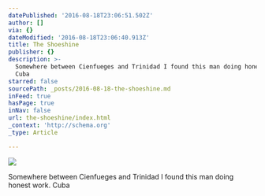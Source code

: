 ```yaml
---
datePublished: '2016-08-18T23:06:51.502Z'
author: []
via: {}
dateModified: '2016-08-18T23:06:40.913Z'
title: The Shoeshine
publisher: {}
description: >-
  Somewhere between Cienfueges and Trinidad I found this man doing honest work.
  Cuba
starred: false
sourcePath: _posts/2016-08-18-the-shoeshine.md
inFeed: true
hasPage: true
inNav: false
url: the-shoeshine/index.html
_context: 'http://schema.org'
_type: Article

---
```

![](https://the-grid-user-content.s3-us-west-2.amazonaws.com/e15925da-8fd2-40e4-a03d-93e7ab8fb106.jpg)

Somewhere between Cienfueges and Trinidad I found this man doing honest work. Cuba